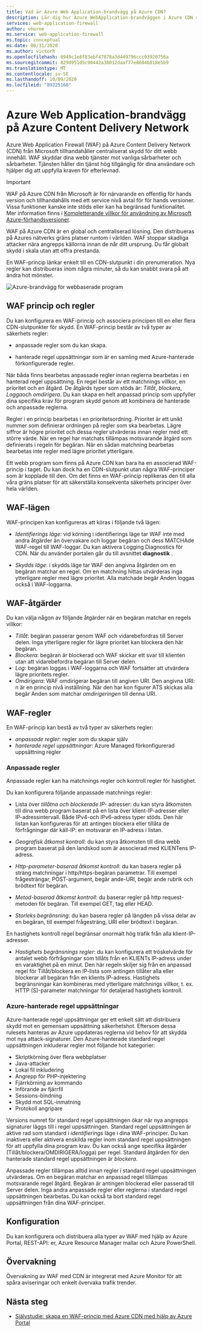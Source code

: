 ```yaml
---
title: Vad är Azure Web Application-brandvägg på Azure CDN?
description: Lär dig hur Azure WebApplication-brandväggen i Azure CDN service skyddar dina webb program mot skadliga attacker.
services: web-application-firewall
author: vhorne
ms.service: web-application-firewall
ms.topic: conceptual
ms.date: 08/31/2020
ms.author: victorh
ms.openlocfilehash: 6949c1e8f83ebf47878a3d449796ccc03920756a
ms.sourcegitcommit: 829d951d5c90442a38012daaf77e86046018e5b9
ms.translationtype: MT
ms.contentlocale: sv-SE
ms.lasthandoff: 10/09/2020
ms.locfileid: "89225160"
---
```

# <a name="azure-web-application-firewall-on-azure-content-delivery-network"></a>Azure Web Application-brandvägg på Azure Content Delivery Network

Azure Web Application Firewall (WAF) på Azure Content Delivery Network (CDN) från Microsoft tillhandahåller centraliserat skydd för ditt webb innehåll. WAF skyddar dina webb tjänster mot vanliga sårbarheter och sårbarheter. Tjänsten håller din tjänst hög tillgänglig för dina användare och hjälper dig att uppfylla kraven för efterlevnad.

> [!IMPORTANT]
> WAF på Azure CDN från Microsoft är för närvarande en offentlig för hands version och tillhandahålls med ett service nivå avtal för för hands versioner. Vissa funktioner kanske inte stöds eller kan ha begränsad funktionalitet.  Mer information finns i [Kompletterande villkor för användning av Microsoft Azure-förhandsversioner](https://azure.microsoft.com/support/legal/preview-supplemental-terms/).

WAF på Azure CDN är en global och centraliserad lösning. Den distribueras på Azures nätverks gräns platser runtom i världen. WAF stoppar skadliga attacker nära angrepps källorna innan de når ditt ursprung. Du får globalt skydd i skala utan att offra prestanda. 

En WAF-princip länkar enkelt till en CDN-slutpunkt i din prenumeration. Nya regler kan distribueras inom några minuter, så du kan snabbt svara på att ändra hot mönster.

![Azure-brandvägg för webbaserade program](../media/cdn-overview/waf-cdn-overview.png)

## <a name="waf-policy-and-rules"></a>WAF princip och regler

Du kan konfigurera en WAF-princip och associera principen till en eller flera CDN-slutpunkter för skydd. En WAF-princip består av två typer av säkerhets regler:

- anpassade regler som du kan skapa.

- hanterade regel uppsättningar som är en samling med Azure-hanterade förkonfigurerade regler.

När båda finns bearbetas anpassade regler innan reglerna bearbetas i en hanterad regel uppsättning. En regel består av ett matchnings villkor, en prioritet och en åtgärd. De åtgärds typer som stöds är: *Tillåt*, *blockera*, *Logga*och *omdirigera*. Du kan skapa en helt anpassad princip som uppfyller dina specifika krav för program skydd genom att kombinera de hanterade och anpassade reglerna.

Regler i en princip bearbetas i en prioritetsordning. Prioritet är ett unikt nummer som definierar ordningen på regler som ska bearbetas. Lägre siffror är högre prioritet och dessa regler utvärderas innan regler med ett större värde. När en regel har matchats tillämpas motsvarande åtgärd som definierats i regeln för begäran. När en sådan matchning bearbetas bearbetas inte regler med lägre prioritet ytterligare.

Ett webb program som finns på Azure CDN kan bara ha en associerad WAF-princip i taget. Du kan dock ha en CDN-slutpunkt utan några WAF-principer som är kopplade till den. Om det finns en WAF-princip replikeras den till alla våra gräns platser för att säkerställa konsekventa säkerhets principer över hela världen.

## <a name="waf-modes"></a>WAF-lägen

WAF-principen kan konfigureras att köras i följande två lägen:

- *Identifierings läge*: vid körning i identifierings läge tar WAF inte med andra åtgärder än övervakare och loggar begäran och dess MATCHAde WAF-regel till WAF-loggar. Du kan aktivera Logging Diagnostics för CDN. När du använder portalen går du till avsnittet **diagnostik** .

- *Skydds läge*: i skydds läge tar WAF den angivna åtgärden om en begäran matchar en regel. Om en matchning hittas utvärderas inga ytterligare regler med lägre prioritet. Alla matchade begär Anden loggas också i WAF-loggarna.

## <a name="waf-actions"></a>WAF-åtgärder

Du kan välja någon av följande åtgärder när en begäran matchar en regels villkor:

- *Tillåt*: begäran passerar genom WAF och vidarebefordras till Server delen. Inga ytterligare regler för lägre prioritet kan blockera den här begäran.
- *Blockera*: begäran är blockerad och WAF skickar ett svar till klienten utan att vidarebefordra begäran till Server delen.
- *Log*: begäran loggas i WAF-loggarna och WAF fortsätter att utvärdera lägre prioritets regler.
- *Omdirigera*: WAF omdirigerar begäran till angiven URI. Den angivna URI: n är en princip nivå inställning. När den har kon figurer ATS skickas alla begär Anden som matchar *omdirigeringen* till denna URI.

## <a name="waf-rules"></a>WAF-regler

En WAF-princip kan bestå av två typer av säkerhets regler:

- *anpassade regler*: regler som du skapar själv 
- *hanterade regel uppsättningar*: Azure Managed förkonfigurerad uppsättning regler

### <a name="custom-rules"></a>Anpassade regler

Anpassade regler kan ha matchnings regler och kontroll regler för hastighet.

Du kan konfigurera följande anpassade matchnings regler:

- Lista över *tillåtna och blockerade IP-* adresser: du kan styra åtkomsten till dina webb program baserat på en lista över klient-IP-adresser eller IP-adressintervall. Både IPv4-och IPv6-adress typer stöds. Den här listan kan konfigureras för att antingen blockera eller tillåta de förfrågningar där käll-IP: en motsvarar en IP-adress i listan.

- *Geografisk åtkomst kontroll*: du kan styra åtkomsten till dina webb program baserat på den landskod som är associerad med KLIENTens IP-adress.

- *Http-parameter-baserad åtkomst kontroll*: du kan basera regler på sträng matchningar i http/https-begäran parametrar.  Till exempel frågesträngar, POST-argument, begär ande-URI, begär ande rubrik och brödtext för begäran.

- *Metod-baserad åtkomst kontroll*: du baserar regler på http request-metoden för begäran. Till exempel GET, tag eller HEAD.

- *Storleks begränsning*: du kan basera regler på längden på vissa delar av en begäran, till exempel frågesträng, URI eller brödtext i begäran.

En hastighets kontroll regel begränsar onormalt hög trafik från alla klient-IP-adresser.

- *Hastighets begränsnings regler*: du kan konfigurera ett tröskelvärde för antalet webb förfrågningar som tillåts från en KLIENTs IP-adress under en varaktighet på en minut. Den här regeln skiljer sig från en anpassad regel för Tillåt/blockera en IP-lista som antingen tillåter alla eller blockerar all begäran från en klients IP-adress. Hastighets begränsningar kan kombineras med ytterligare matchnings villkor, t. ex. HTTP (S)-parameter matchningar för detaljerad hastighets kontroll.

### <a name="azure-managed-rule-sets"></a>Azure-hanterade regel uppsättningar

Azure-hanterade regel uppsättningar ger ett enkelt sätt att distribuera skydd mot en gemensam uppsättning säkerhetshot. Eftersom dessa rulesets hanteras av Azure uppdateras reglerna vid behov för att skydda mot nya attack-signaturer. Den Azure-hanterade standard regel uppsättningen inkluderar regler mot följande hot kategorier:

- Skriptkörning över flera webbplatser
- Java-attacker
- Lokal fil inkludering
- Angrepp för PHP-injektering
- Fjärrkörning av kommando
- Införande av fjärrfil
- Sessions-bindning
- Skydd mot SQL-inmatning
- Protokoll angripare

Versions numret för standard regel uppsättningen ökar när nya angrepps signaturer läggs till i regel uppsättningen.
Standard regel uppsättningen är aktive rad som standard i *identifierings* läge i dina WAF-principer. Du kan inaktivera eller aktivera enskilda regler inom standard regel uppsättningen för att uppfylla dina program krav. Du kan också ange specifika åtgärder (Tillåt/blockera/OMDIRIGERA/logga) per regel. Standard åtgärden för den hanterade standard regel uppsättningen är *blockera*.

Anpassade regler tillämpas alltid innan regler i standard regel uppsättningen utvärderas. Om en begäran matchar en anpassad regel tillämpas motsvarande regel åtgärd. Begäran är antingen blockerad eller passerad till Server delen. Inga andra anpassade regler eller reglerna i standard regel uppsättningen bearbetas. Du kan också ta bort standard regel uppsättningen från dina WAF-principer.

## <a name="configuration"></a>Konfiguration

Du kan konfigurera och distribuera alla typer av WAF med hjälp av Azure Portal, REST-API: er, Azure Resource Manager mallar och Azure PowerShell.

## <a name="monitoring"></a>Övervakning

Övervakning av WAF med CDN är integrerat med Azure Monitor för att spåra aviseringar och enkelt övervaka trafik trender.

## <a name="next-steps"></a>Nästa steg

- [Självstudie: skapa en WAF-princip med Azure CDN med hjälp av Azure Portal](waf-cdn-create-portal.md)
